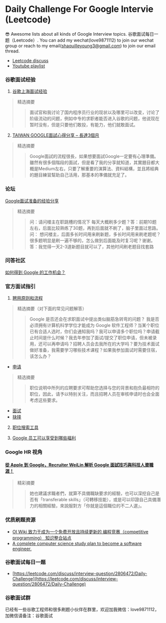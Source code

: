# Daily Challenge For Google Intervie (Leetcode)

😎 Awesome lists about all kinds of Google Interview topics. 谷歌面试每日一题（Leetcode）. You can add my wechat(love9871112) to join our wechat group or reach to my email(shaquilleyoung3@gmail.com) to join our email thread.

- [Leetcode discuss](https://leetcode.com/discuss/interview-question/2806472/Daily-Challenge)
- [Youtube playlist](https://www.youtube.com/playlist?list=PLhE-usdjb8DY_UNBBOPv-IqINdPyDBeVa)

### 谷歌面试经验
1. [谷歌上海面试经验](https://zhuanlan.zhihu.com/p/118283800)
> 精选摘要
>> 面试官和我讨论了国内程序员行业的现状以及哪里可以改变，讨论了阶级流动的问题，例如中专的求职者能否进入谷歌的问题，他说现在暂时没有，但是只要他们敢投，有能力，他们就敢面试。

2. [TAIWAN GOOGLE面試心得分享 – 長達3個月](https://keep-brain-alive.com/taiwan-google-interview-experience/)
> 精选摘要
>> Google面試的流程很長，如果想要面試Google一定要有心理準備。雖然有很多個階段的面試，但是看了我的分享就知道，其實題目都大概是Medium左右，只要了解重要的演算法、資料結構，並且將經典的題目練習幫助自己活用，那基本的準備就充足了。

### 论坛
[Google面试准备的经验分享](https://www.1point3acres.com/bbs/thread-679821-1-1.html)
> 精选摘要
>> 问：请问楼主在职跳槽的情况下 每天大概刷多少题？答：前期10题左右，后面比较熟练了30题，再到后面就不刷了，脑子里面过思路。问：
想问楼主，后面多长时间用来刷新题，多长时间用来刷老题呢？很多题明显是刷一遍不够的，怎么做到后面能及时复习呢？谢谢。答：我觉得一天2-3道新题目就可以了，其他时间刷老题目找套路

### 问答社区
[如何得到 Google 的工作机会？](https://www.zhihu.com/question/24099873)

### 官方面试指引
1. [聘用原则和流程](https://careers.google.com/how-we-hire/?hl=zh_cn)
> 精选摘要（对下面的常见问题解答）
>> Google 是否还会在求职面试中提出类似脑筋急转弯的问题？ 我是否必须拥有计算机科学学位才能成为 Google 软件工程师？当某个职位已有合适人选时，你们会通知我吗？我可以申请多个职位吗？申请截止时间是什么时候？我去年参加了面试/提交了职位申请，但未被录用，还可以再申请吗？招聘人员会去我所在的大学吗？要为技术面试做好准备，我需要学习哪些技术课程？如果我参加面试时需要住宿，该怎么办？

- [申请](https://careers.google.cn/how-we-hire/apply/)
>  精选摘要
>> 职位说明中所列的应聘要求可帮助您选择与您的背景和抱负最相符的职位，因此，请予以特别关注，而且招聘人员在审核申请时也会全面考虑这些要求。

- [面试](https://careers.google.cn/how-we-hire/interview/)
- [抉择](https://careers.google.cn/how-we-hire/decide/)

2. [职位搜索工具](https://careers.google.com/jobs/results/?hl=zh_cn)

3. [Google 员工可以享受到哪些福利](https://careers.google.cn/how-we-care-for-googlers/)

### Google HR 视角
#### [從 Apple 到 Google，Recruiter WeiLin 解析 Google 面試技巧與科技人資職涯！](https://www.cakeresume.com/resources/podcast-interview-google-shanghai-recruiter-weilin-lin?locale=zh-TW)
> 精彩摘要
>> 她也建議求職者們，就算不具備職缺要求的經驗，也可以深挖自己是否有「transferable skills」（可轉移技能），或是可以印證自己具備潛力的相關經驗，來說服對方「你就是這個職位的不二人選」。


### 优质刷题资源
- [OI Wiki 致力于成为一个免费开放且持续更新的 编程竞赛（competitive programming） 知识整合站点](https://oi-wiki.org/)
- [A complete computer science study plan to become a software engineer.](https://github.com/jwasham/coding-interview-university)

### 谷歌面试每日一题
- [https://leetcode.com/discuss/interview-question/2806472/Daily-Challenge](https://leetcode.com/discuss/interview-question/2806472/Daily-Challenge)

### 谷歌面试群
已经有一些谷歌工程师和很多刷题小伙伴在群里，欢迎加我微信：love9871112，加微信请备注：谷歌面试
